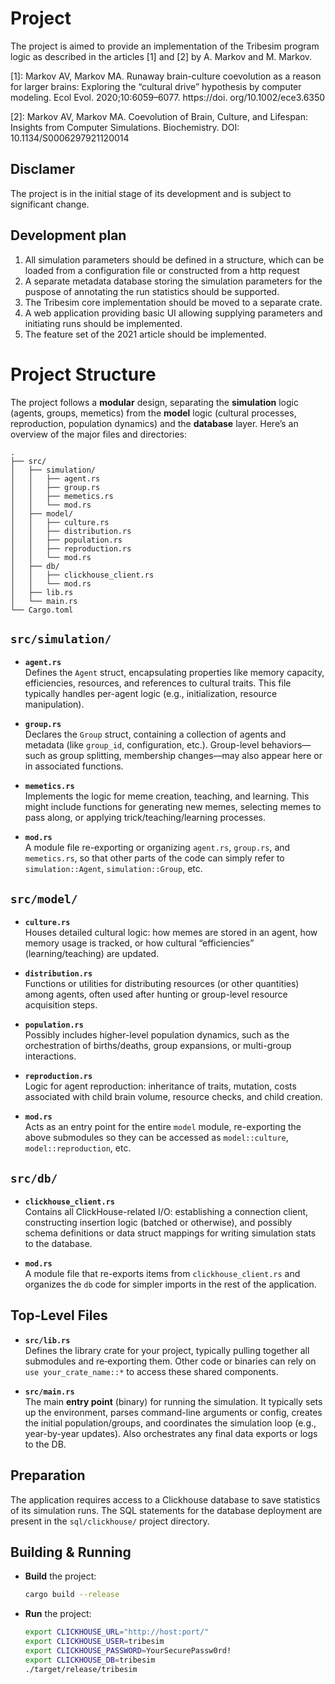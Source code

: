 # Project
The project is aimed to provide an implementation of the Tribesim program logic as described in the articles [1] and [2] by A. Markov and M. Markov.

[1]: Markov AV, Markov MA. Runaway
brain-culture coevolution as a reason for larger brains:
Exploring the “cultural drive” hypothesis by computer
modeling. Ecol Evol. 2020;10:6059–6077. https://doi.
org/10.1002/ece3.6350

[2]: Markov AV, Markov MA. Coevolution of Brain, Culture, and Lifespan:
Insights from Computer Simulations. Biochemistry. DOI: 10.1134/S0006297921120014


## Disclamer
The project is in the initial stage of its development and is subject to significant change.

## Development plan

1. All simulation parameters should be defined in a structure, which can be loaded from a configuration file or constructed from a http request
1. A separate metadata database storing the simulation parameters for the puspose of annotating the run statistics should be supported.
1. The Tribesim core implementation should be moved to a separate crate.
1. A web application providing basic UI allowing supplying parameters and initiating runs should be implemented.
1. The feature set of the 2021 article should be implemented.

# Project Structure

The project follows a **modular** design, separating the **simulation** logic (agents, groups, memetics) from the **model** logic (cultural processes, reproduction, population dynamics) and the **database** layer. Here’s an overview of the major files and directories:

```
.
├── src/
│   ├── simulation/
│   │   ├── agent.rs
│   │   ├── group.rs
│   │   ├── memetics.rs
│   │   └── mod.rs
│   ├── model/
│   │   ├── culture.rs
│   │   ├── distribution.rs
│   │   ├── population.rs
│   │   ├── reproduction.rs
│   │   └── mod.rs
│   ├── db/
│   │   ├── clickhouse_client.rs
│   │   └── mod.rs
│   ├── lib.rs
│   └── main.rs
└── Cargo.toml
```

## `src/simulation/`

- **`agent.rs`**  
  Defines the `Agent` struct, encapsulating properties like memory capacity, efficiencies, resources, and references to cultural traits. This file typically handles per-agent logic (e.g., initialization, resource manipulation).

- **`group.rs`**  
  Declares the `Group` struct, containing a collection of agents and metadata (like `group_id`, configuration, etc.). Group-level behaviors—such as group splitting, membership changes—may also appear here or in associated functions.

- **`memetics.rs`**  
  Implements the logic for meme creation, teaching, and learning. This might include functions for generating new memes, selecting memes to pass along, or applying trick/teaching/learning processes.

- **`mod.rs`**  
  A module file re-exporting or organizing `agent.rs`, `group.rs`, and `memetics.rs`, so that other parts of the code can simply refer to `simulation::Agent`, `simulation::Group`, etc.

## `src/model/`

- **`culture.rs`**  
  Houses detailed cultural logic: how memes are stored in an agent, how memory usage is tracked, or how cultural “efficiencies” (learning/teaching) are updated.

- **`distribution.rs`**  
  Functions or utilities for distributing resources (or other quantities) among agents, often used after hunting or group-level resource acquisition steps.

- **`population.rs`**  
  Possibly includes higher-level population dynamics, such as the orchestration of births/deaths, group expansions, or multi-group interactions.

- **`reproduction.rs`**  
  Logic for agent reproduction: inheritance of traits, mutation, costs associated with child brain volume, resource checks, and child creation.

- **`mod.rs`**  
  Acts as an entry point for the entire `model` module, re-exporting the above submodules so they can be accessed as `model::culture`, `model::reproduction`, etc.

## `src/db/`

- **`clickhouse_client.rs`**  
  Contains all ClickHouse-related I/O: establishing a connection client, constructing insertion logic (batched or otherwise), and possibly schema definitions or data struct mappings for writing simulation stats to the database.

- **`mod.rs`**  
  A module file that re-exports items from `clickhouse_client.rs` and organizes the `db` code for simpler imports in the rest of the application.

## Top-Level Files

- **`src/lib.rs`**  
  Defines the library crate for your project, typically pulling together all submodules and re‐exporting them. Other code or binaries can rely on `use your_crate_name::*` to access these shared components.

- **`src/main.rs`**  
  The main **entry point** (binary) for running the simulation. It typically sets up the environment, parses command-line arguments or config, creates the initial population/groups, and coordinates the simulation loop (e.g., year-by-year updates). Also orchestrates any final data exports or logs to the DB.

## Preparation
The application requires access to a Clickhouse database to save statistics of its simulation runs. The SQL statements for the database deployment are present in the `sql/clickhouse/` project directory.

## Building & Running

- **Build** the project:
  ```bash
  cargo build --release
  ```

- **Run** the project:
  ```bash
  export CLICKHOUSE_URL="http://host:port/"
  export CLICKHOUSE_USER=tribesim
  export CLICKHOUSE_PASSWORD=YourSecurePassw0rd!
  export CLICKHOUSE_DB=tribesim
  ./target/release/tribesim
  ```

